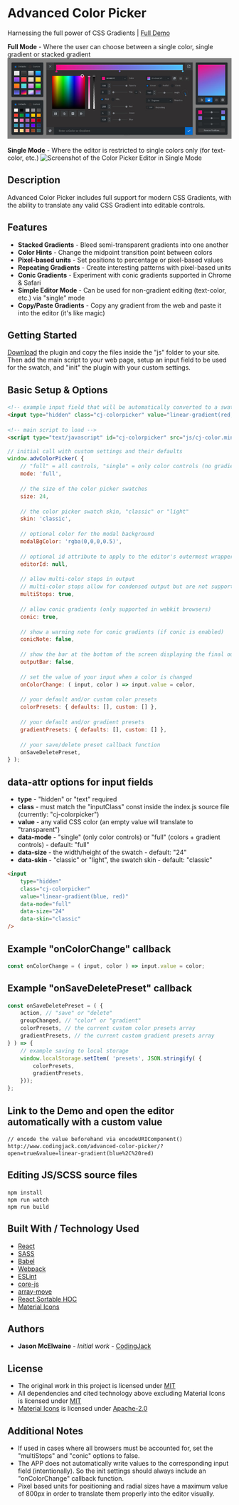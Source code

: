 # Advanced Color Picker
Harnessing the full power of CSS Gradients | [Full Demo](http://www.codingjack.com/advanced-color-picker/)

**Full Mode** - Where the user can choose between a single color, single gradient or stacked gradient
![Screenshot of the Color Picker Editor in Full Mode](/screenshot.jpg)

**Single Mode** - Where the editor is restricted to single colors only (for text-color, etc.)
![Screenshot of the Color Picker Editor in Single Mode](/single-screenshot.jpg)

## Description

Advanced Color Picker includes full support for modern CSS Gradients, with the ability to translate any valid CSS Gradient into editable controls.

## Features

* **Stacked Gradients** - Bleed semi-transparent gradients into one another
* **Color Hints** - Change the midpoint transition point between colors
* **Pixel-based units** - Set positions to percentage or pixel-based values 
* **Repeating Gradients** - Create interesting patterns with pixel-based units
* **Conic Gradients** - Experiment with conic gradients supported in Chrome & Safari
* **Simple Editor Mode** - Can be used for non-gradient editing (text-color, etc.) via "single" mode
* **Copy/Paste Gradients** - Copy any gradient from the web and paste it into the editor (it's like magic)

## Getting Started

[Download](https://github.com/CodingJack/Advanced-Color-Picker/raw/master/advanced_color_picker.zip) the plugin and copy the files inside the "js" folder to your site.  Then add the main script to your web page, setup an input field to be used for the swatch, and "init" the plugin with your custom settings.

## Basic Setup & Options

```html
<!-- example input field that will be automatically converted to a swatch -->
<input type="hidden" class="cj-colorpicker" value="linear-gradient(red, blue)" />

<!-- main script to load -->
<script type="text/javascript" id="cj-colorpicker" src="js/cj-color.min.js"></script>
```

```js
// initial call with custom settings and their defaults
window.advColorPicker( {
	// "full" = all controls, "single" = only color controls (no gradients)
	mode: 'full', 
	
	// the size of the color picker swatches
	size: 24, 
	
	// the color picker swatch skin, "classic" or "light"
	skin: 'classic', 
	
	// optional color for the modal background
	modalBgColor: 'rgba(0,0,0,0.5)', 
	
	// optional id attribute to apply to the editor's outermost wrapper
	editorId: null,
	
	// allow multi-color stops in output
	// multi-color stops allow for condensed output but are not supported in Edge
	multiStops: true,
	
	// allow conic gradients (only supported in webkit browsers)
	conic: true, 
	
	// show a warning note for conic gradients (if conic is enabled)
	conicNote: false, 
	
	// show the bar at the bottom of the screen displaying the final output value
	outputBar: false, 
	
	// set the value of your input when a color is changed
	onColorChange: ( input, color ) => input.value = color, 
	
	// your default and/or custom color presets
	colorPresets: { defaults: [], custom: [] }, 
	
	// your default and/or gradient presets
	gradientPresets: { defaults: [], custom: [] }, 
	
	// your save/delete preset callback function
	onSaveDeletePreset, 
} );
```

## data-attr options for input fields
* **type** - "hidden" or "text" required
* **class** - must match the "inputClass" const inside the index.js source file (currently: "cj-colorpicker")
* **value** - any valid CSS color (an empty value will translate to "transparent")
* **data-mode** - "single" (only color controls) or "full" (colors + gradient controls) - default: "full"
* **data-size** - the width/height of the swatch - default: "24"
* **data-skin** - "classic" or "light", the swatch skin - default: "classic"
```html
<input 
	type="hidden" 
	class="cj-colorpicker" 
	value="linear-gradient(blue, red)" 
	data-mode="full"
	data-size="24"
	data-skin="classic"
/>
```

## Example "onColorChange" callback
```js
const onColorChange = ( input, color ) => input.value = color;
```

## Example "onSaveDeletePreset" callback
```js
const onSaveDeletePreset = ( {
	action, // "save" or "delete"
	groupChanged, // "color" or "gradient"
	colorPresets, // the current custom color presets array
	gradientPresets, // the current custom gradient presets array
} ) => {
	// example saving to local storage
	window.localStorage.setItem( 'presets', JSON.stringify( { 
		colorPresets, 
		gradientPresets,
	}));
};
```

## Link to the Demo and open the editor automatically with a custom value
```
// encode the value beforehand via encodeURIComponent()
http://www.codingjack.com/advanced-color-picker/?open=true&value=linear-gradient(blue%2C%20red)
```

## Editing JS/SCSS source files
```
npm install
npm run watch
npm run build
```

## Built With / Technology Used

* [React](https://www.npmjs.com/package/react)
* [SASS](https://www.npmjs.com/package/sass)
* [Babel](https://www.npmjs.com/package/@babel/core)
* [Webpack](https://www.npmjs.com/package/webpack)
* [ESLint](https://www.npmjs.com/package/eslint)
* [core-js](https://www.npmjs.com/package/core-js)
* [array-move](https://www.npmjs.com/package/array-move)
* [React Sortable HOC](https://www.npmjs.com/package/react-sortable-hoc)
* [Material Icons](https://www.npmjs.com/package/material-icons)

## Authors

* **Jason McElwaine** - *Initial work* - [CodingJack](http://www.codingjack.com)

## License

* The original work in this project is licensed under [MIT](https://opensource.org/licenses/MIT)
* All dependencies and cited technology above excluding Material Icons is licensed under [MIT](https://opensource.org/licenses/MIT)
* [Material Icons](https://www.npmjs.com/package/material-icons) is licensed under [Apache-2.0](https://www.apache.org/licenses/LICENSE-2.0)

## Additional Notes

* If used in cases where all browsers must be accounted for, set the "multiStops" and "conic" options to false. 
* The APP does not automatically write values to the corresponding input field (intentionally).  So the init settings should always include an "onColorChange" callback function.
* Pixel based units for positioning and radial sizes have a maximum value of 800px in order to translate them properly into the editor visually.
